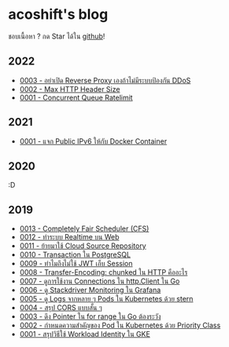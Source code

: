 # acoshift's blog

ชอบเนื้อหา ? กด Star ได้ใน [github](https://github.com/acoshift/blog)!

## 2022

- [0003 - อย่าเปิด Reverse Proxy เองถ้าไม่มีระบบป้องกัน DDoS](./2022/0003-no-reverse-proxy-ddos.md)
- [0002 - Max HTTP Header Size](./2022/0002-max-http-header.md)
- [0001 - Concurrent Queue Ratelimit](./2022/0001-concurrent-queue-ratelimit.md)

## 2021

- [0001 - แจก Public IPv6 ให้กับ Docker Container](./2021/0001-docker-public-ipv6.md)

## 2020

:D

## 2019

- [0013 - Completely Fair Scheduler (CFS)](./2019/0013-completely-fair-scheduler.md)
- [0012 - ทำระบบ Realtime บน Web](./2019/0012-realtime-web.md)
- [0011 - ย้ายมาใช้ Cloud Source Repository](./2019/0011-move-to-gcloud-csr.md)
- [0010 - Transaction ใน PostgreSQL](./2019/0010-postgresql-transaction.md)
- [0009 - ทำไมถึงไม่ใช้ JWT เก็บ Session](./2019/0009-why-not-use-jwt.md)
- [0008 - Transfer-Encoding: chunked ใน HTTP คืออะไร](./2019/0008-http-transfer-encoding-chunked.md)
- [0007 - ดูการใช้งาน Connections ใน http.Client ใน Go](./2019/0007-go-track-client-conn.md)
- [0006 - ดู Stackdriver Monitoring ใน Grafana](./2019/0006-grafana-sd.md)
- [0005 - ดู Logs จากหลาย ๆ Pods ใน Kubernetes ด้วย stern](./2019/0005-k8s-logs-stern.md)
- [0004 - สรุป CORS แบบสั้น ๆ](./2019/0004-web-cors.md)
- [0003 - ดึง Pointer ใน for range ใน Go ต้องระวัง](./2019/0003-go-for-range-pointer.md)
- [0002 - กำหนดความสำคัญของ Pod ใน Kubernetes ด้วย Priority Class](./2019/0002-k8s-priority-class.md)
- [0001 - สรุปวิธีใช้ Workload Identity ใน GKE](./2019/0001-gke-workload-identity.md)
